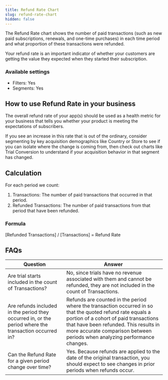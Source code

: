 ```yaml
---
title: Refund Rate Chart
slug: refund-rate-chart
hidden: false
---
```


The Refund Rate chart shows the number of paid transactions (such as new paid subscriptions, renewals, and one-time purchases) in each time period and what proportion of these transactions were refunded.

Your refund rate is an important indicator of whether your customers are getting the value they expected when they started their subscription.

### Available settings

- Filters: Yes
- Segments: Yes

## How to use Refund Rate in your business

The overall refund rate of your app(s) should be used as a health metric for your business that tells you whether your product is meeting the expectations of subscribers.

If you see an increase in this rate that is out of the ordinary, consider segmenting by key acquisition demographics like Country or Store to see if you can isolate where the change is coming from, then check out charts like Trial Conversion to understand if your acquisition behavior in that segment has changed.

## Calculation

For each period we count:

1. Transactions: The number of paid transactions that occurred in that period.
2. Refunded Transactions: The number of paid transactions from that period that have been refunded.

### Formula

[Refunded Transactions] / [Transactions] = Refund Rate

## FAQs

| Question                                                                                              | Answer                                                                                                                                                                                                                                                                     |
| ----------------------------------------------------------------------------------------------------- | -------------------------------------------------------------------------------------------------------------------------------------------------------------------------------------------------------------------------------------------------------------------------- |
| Are trial starts included in the count of Transactions?                                               | No, since trials have no revenue associated with them and cannot be refunded, they are not included in the count of Transactions.                                                                                                                                          |
| Are refunds included in the period they occurred in, or the period where the transaction occurred in? | Refunds are counted in the period where the transaction occurred in so that the quoted refund rate equals a portion of a cohort of paid transactions that have been refunded. This results in more accurate comparison between periods when analyzing performance changes. |
| Can the Refund Rate for a given period change over time?                                              | Yes. Because refunds are applied to the date of the original transaction, you should expect to see changes in prior periods when refunds occur.                                                                                                                            |
